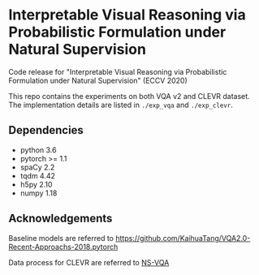# Interpretable Visual Reasoning via Probabilistic Formulation under Natural Supervision

Code release for "Interpretable Visual Reasoning via Probabilistic Formulation under Natural Supervision" (ECCV 2020)

This repo contains the experiments on both VQA v2 and CLEVR dataset. The implementation details are listed in `./exp_vqa` and `./exp_clevr`.

## Dependencies
- python 3.6
- pytorch >= 1.1
- spaCy 2.2
- tqdm 4.42
- h5py 2.10
- numpy 1.18

## Acknowledgements
Baseline models are referred to https://github.com/KaihuaTang/VQA2.0-Recent-Approachs-2018.pytorch

Data process for CLEVR are referred to [NS-VQA](https://github.com/kexinyi/ns-vqa.git)
